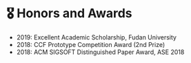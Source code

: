 # 🎖 Honors and Awards
- 2019: Excellent Academic Scholarship, Fudan University
- 2018: CCF Prototype Competition Award (2nd Prize)
- 2018: ACM SIGSOFT Distinguished Paper Award, ASE 2018